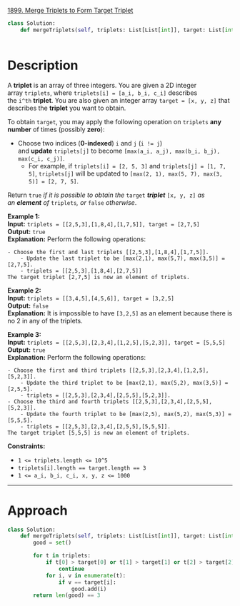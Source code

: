 [1899. Merge Triplets to Form Target Triplet](https://leetcode.com/problems/merge-triplets-to-form-target-triplet/)

```python
class Solution:
    def mergeTriplets(self, triplets: List[List[int]], target: List[int]) -> bool:
        
```

# Description

A **triplet** is an array of three integers. You are given a 2D integer array `triplets`, where `triplets[i] = [a_i, b_i, c_i]` describes the `i^th` **triplet**. You are also given an integer array `target = [x, y, z]` that describes the **triplet** you want to obtain.

To obtain `target`, you may apply the following operation on `triplets` **any number** of times (possibly **zero**):

- Choose two indices (**0-indexed**) `i` and `j` (`i != j`) and **update** `triplets[j]` to become `[max(a_i, a_j), max(b_i, b_j), max(c_i, c_j)]`.
    - For example, if `triplets[i] = [2, 5, 3]` and `triplets[j] = [1, 7, 5]`, `triplets[j]` will be updated to `[max(2, 1), max(5, 7), max(3, 5)] = [2, 7, 5]`.

Return `true` _if it is possible to obtain the_ `target` _**triplet**_ `[x, y, z]` _as an **element** of_ `triplets`_, or_ `false` _otherwise_.

**Example 1:**  
**Input:** `triplets = [[2,5,3],[1,8,4],[1,7,5]], target = [2,7,5]`  
**Output:** `true`  
**Explanation:** Perform the following operations:
```
- Choose the first and last triplets [[2,5,3],[1,8,4],[1,7,5]].
	- Update the last triplet to be [max(2,1), max(5,7), max(3,5)] = [2,7,5].
	- triplets = [[2,5,3],[1,8,4],[2,7,5]]
The target triplet [2,7,5] is now an element of triplets.
```

**Example 2:**  
**Input:** `triplets = [[3,4,5],[4,5,6]], target = [3,2,5]`  
**Output:** `false`  
**Explanation:** It is impossible to have `[3,2,5]` as an element because there is no 2 in any of the triplets.

**Example 3:**  
**Input:** `triplets = [[2,5,3],[2,3,4],[1,2,5],[5,2,3]], target = [5,5,5]`  
**Output:** `true`  
**Explanation:** Perform the following operations:  
```
- Choose the first and third triplets [[2,5,3],[2,3,4],[1,2,5],[5,2,3]].
	- Update the third triplet to be [max(2,1), max(5,2), max(3,5)] = [2,5,5].
	- triplets = [[2,5,3],[2,3,4],[2,5,5],[5,2,3]].
- Choose the third and fourth triplets [[2,5,3],[2,3,4],[2,5,5],[5,2,3]].
	- Update the fourth triplet to be [max(2,5), max(5,2), max(5,3)] = [5,5,5].
	- triplets = [[2,5,3],[2,3,4],[2,5,5],[5,5,5]].
The target triplet [5,5,5] is now an element of triplets.
```

**Constraints:**
- `1 <= triplets.length <= 10^5`
- `triplets[i].length == target.length == 3`
- `1 <= a_i, b_i, c_i, x, y, z <= 1000`

---

# Approach

```python
class Solution:
    def mergeTriplets(self, triplets: List[List[int]], target: List[int]) -> bool:
        good = set()

        for t in triplets:
            if t[0] > target[0] or t[1] > target[1] or t[2] > target[2]:
                continue
            for i, v in enumerate(t):
                if v == target[i]:
                    good.add(i)
        return len(good) == 3

```